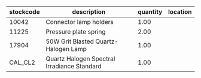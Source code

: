 |stockcode|description|quantity|location|
|---------|-----------|--------|--------|
|10042|Connector lamp holders|1.00||
|11225|Pressure plate spring|2.00||
|17904|50W Grit Blasted Quartz-Halogen Lamp|1.00||
|CAL_CL2|Quartz Halogen Spectral Irradiance Standard|1.00||
